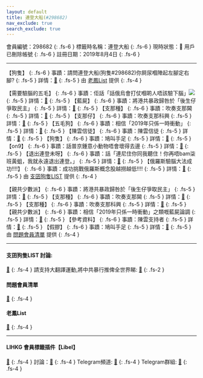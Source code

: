 ```yaml
---
layout: default
title: 連登大船(#298682)
nav_exclude: true
search_exclude: true
---
```


會員編號：298682
{: .fs-6 }
標籤時名稱：連登大船
{: .fs-6 }
現時狀態：🗿 用戶已刪除帳號
{: .fs-6 }
註冊日期：2019年8月4日
{: .fs-6 }

---

<div class="code-example" markdown="1">

【狗隻】
{: .fs-6 }
事蹟：請問連登大船(狗隻#298682)你屙尿嗰陣起左腳定右腳?
{: .fs-5 }
詳情：[🔗](https://lih.kg/2894415)
{: .fs-5 }
由 [老鳳List](#老鳳list) 提供
{: .fs-4 }

</div>
<div class="code-example" markdown="1">

【需要驗腦的五毛】
{: .fs-6 }
事蹟：佢話「話俄烏會打仗嗰啲人唔該驗下腦」![](https://cdn.lihkg.com/assets/faces/lm2/hoho.gif)
{: .fs-5 }
詳情：[🔗](https://lih.kg/2885305)
{: .fs-5 }
【藍屍】
{: .fs-6 }
事蹟：將港共暴政歸咎於「後生仔爭取民主」
{: .fs-5 }
詳情：[🔗](https://lih.kg/imgjeT)
{: .fs-5 }
【支那種】
{: .fs-6 }
事蹟：吹奏支那閪
{: .fs-5 }
詳情：[🔗](https://lih.kg/imyPrT)
{: .fs-5 }
【支那仔】
{: .fs-6 }
事蹟：吹奏支那科興
{: .fs-5 }
詳情：[🔗](https://lih.kg/2889724)
{: .fs-5 }
【五毛狗】
{: .fs-6 }
事蹟：相信「2019年只係一時衝動」
{: .fs-5 }
詳情：[🔗](https://lih.kg/2873752)
{: .fs-5 }
【陳雲信徒】
{: .fs-6 }
事蹟：陳雲信徒
{: .fs-5 }
詳情：[🔗](https://lih.kg/2873594)
{: .fs-5 }
【狗隻】
{: .fs-6 }
事蹟：鳩叫手足
{: .fs-5 }
詳情：[🔗](https://lih.kg/bhHugaV)
{: .fs-5 }
【on9】
{: .fs-6 }
事蹟：話普京鍾意小動物唔會壞得去邊
{: .fs-5 }
詳情：[🔗](https://lih.kg/insDPT)
{: .fs-5 }
【退出連登未呀】
{: .fs-6 }
事蹟：話「連尼住你同我聽住！你再唔bam柒班黃蛆，我就永遠退出連登。」
{: .fs-5 }
詳情：[🔗](https://lih.kg/2903218)
{: .fs-5 }
【俄羅斯驗腦大法成功!!!!】
{: .fs-6 }
事蹟：成功挑戰俄羅斯概念股越撈越低!!!!
{: .fs-5 }
詳情：[🔗](https://lih.kg/2897529)
{: .fs-5 }
由 [支囝狗隻LIST](#支囝狗隻list-討論) 提供
{: .fs-4 }

</div>
<div class="code-example" markdown="1">

【親共少數派】
{: .fs-6 }
事蹟：將港共暴政歸咎於「後生仔爭取民主」
{: .fs-5 }
詳情：[🔗](https://lih.kg/imgjeT)
{: .fs-5 }
【支那種】
{: .fs-6 }
事蹟：吹奏支那閪
{: .fs-5 }
詳情：[🔗](https://lih.kg/imyPrT)
{: .fs-5 }
【支那種】
{: .fs-6 }
事蹟：吹奏支那科興
{: .fs-5 }
詳情：[🔗](https://lih.kg/2889724)
{: .fs-5 }
【親共少數派】
{: .fs-6 }
事蹟：相信「2019年只係一時衝動」之類嘅藍屍論調
{: .fs-5 }
詳情：[🔗](https://lih.kg/2873752)
{: .fs-5 }
【參考資料】
{: .fs-6 }
事蹟：陳雲支持者
{: .fs-5 }
詳情：[🔗](https://lih.kg/2873594)
{: .fs-5 }
【假膠】
{: .fs-6 }
事蹟：鳩叫手足
{: .fs-5 }
詳情：[🔗](https://lih.kg/bhHugaV)
{: .fs-5 }
由 [問題會員清單](#問題會員清單) 提供
{: .fs-4 }

</div>

---

#### 支囝狗隻LIST 討論: 
[🔗](https://lih.kg/2908480)
{: .fs-4 }
請支持大翻譯運動,將中共暴行推俾全世界睇: [🔗](https://twitter.com/tgtm_official)
{: .fs-2 }
#### 問題會員清單
[🔗](https://github.com/V4KFDgEw8T/rccnmlhnzv)
{: .fs-4 }
#### 老鳳List
[🔗](https://lihkg.com/thread/2808424)
{: .fs-4 }

---

#### LIHKG 會員標籤插件【Libel】
[🔗](https://kitce.github.io/libel)
{: .fs-4 }
討論：[🔗](https://lih.kg/2841778)
{: .fs-4 }
Telegram頻道: [🔗](https://t.me/LibelOfficialChannel)
{: .fs-4 }
Telegram群組: [🔗](https://t.me/LibelOfficialGroup)
{: .fs-4 }

